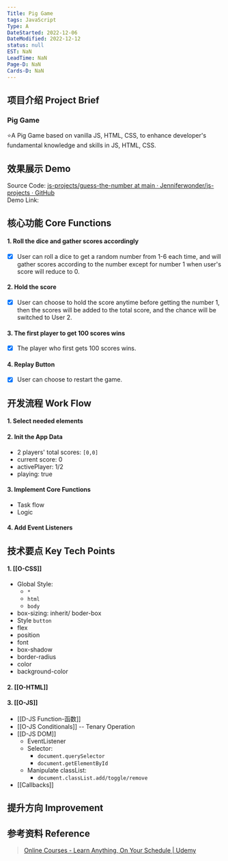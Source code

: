 ```yaml
---
Title: Pig Game
tags: JavaScript
Type: A
DateStarted: 2022-12-06
DateModified: 2022-12-12
status: null
EST: NaN
LeadTime: NaN
Page-D: NaN
Cards-D: NaN
---
```


## 项目介绍 Project Brief

### Pig Game

⭐A Pig Game based on vanilla JS, HTML, CSS, to enhance developer's fundamental knowledge and skills in JS, HTML, CSS.

## 效果展示 Demo

Source Code: [js-projects/guess-the-number at main · Jenniferwonder/js-projects · GitHub](https://github.com/Jenniferwonder/js-projects/tree/main/guess-the-number#2-javascript)  
Demo Link:

## 核心功能 Core Functions

#### 1. Roll the dice and gather scores accordingly

- [x] User can roll a dice to get a random number from 1-6 each time, and will gather scores according to the number except for number 1 when user's score will reduce to 0.

#### 2. Hold the score

- [x] User can choose to hold the score anytime before getting the number 1, then the scores will be added to the total score, and the chance will be switched to User 2.

#### 3. The first player to get 100 scores wins

- [x] The player who first gets 100 scores wins.

#### 4. Replay Button

- [x] User can choose to restart the game.

## 开发流程 Work Flow

#### 1. Select needed elements

#### 2. Init the App Data

- 2 players' total scores: `[0,0]`
- current score: 0
- activePlayer: 1/2
- playing: true

#### 3. Implement Core Functions

- Task flow
- Logic

#### 4. Add Event Listeners

## 技术要点 Key Tech Points

#### 1. [[O-CSS]]

- Global Style:
  - `*`
  - `html`
  - `body`
- box-sizing: inherit/ boder-box
- Style `button`
- flex
- position
- font
- box-shadow
- border-radius
- color
- background-color

#### 2. [[O-HTML]]

#### 3. [[O-JS]]

- [[D-JS Function-函数]]
- [[O-JS Conditionals]] -- Tenary Operation
- [[D-JS DOM]]
  - EventListener
  - Selector:
    - `document.querySelector`
    - `document.getElementById`
  - Manipulate classList:
    - `document.classList.add/toggle/remove`
- [[Callbacks]]

## 提升方向 Improvement

## 参考资料 Reference

> [Online Courses - Learn Anything, On Your Schedule | Udemy](https://www.udemy.com/course/the-complete-javascript-course/learn/lecture/22649207?start=0#overview)
